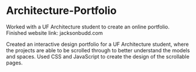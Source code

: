 # Architecture-Portfolio
Worked with a UF Architecture student to create an online portfolio. Finished website link: jacksonbudd.com

Created an interactive design portfolio for a UF Architecture student, where the projects are able to be scrolled through to better understand the models and spaces.
Used CSS and JavaScript to create the design of the scrollable pages. 
